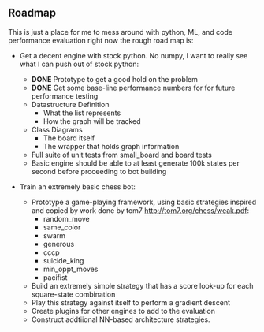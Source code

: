 ## Roadmap ##

This is just a place for me to mess around with python, ML, and code performance evaluation right now the rough road map is:
- Get a decent engine with stock python. No numpy, I want to really see what I can push out of stock python:
    - **DONE** Prototype to get a good hold on the problem
    - **DONE** Get some base-line performance numbers for for future performance testing
    - Datastructure Definition
        - What the list represents
        - How the graph will be tracked
    - Class Diagrams
        - The board itself
        - The wrapper that holds graph information
    - Full suite of unit tests from small_board and board tests
    - Basic engine should be able to at least generate 100k states per second before proceeding to bot building

- Train an extremely basic chess bot:
    - Prototype a game-playing framework, using basic strategies
    inspired and copied by work done by tom7 http://tom7.org/chess/weak.pdf:
        - random_move
        - same_color
        - swarm
        - generous
        - cccp
        - suicide_king
        - min_oppt_moves
        - pacifist
    - Build an extremely simple strategy that has a score look-up for each square-state combination
    - Play this strategy against itself to perform a gradient descent
    - Create plugins for other engines to add to the evaluation
    - Construct addtiional NN-based architecture strategies.